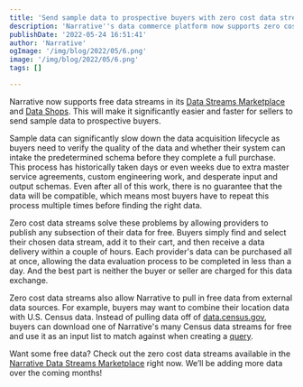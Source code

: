 ```yaml
---
title: 'Send sample data to prospective buyers with zero cost data streams'
description: 'Narrative''s data commerce platform now supports zero cost data streams in its Data Streams Marketplace and third-party Data Shops. '
publishDate: '2022-05-24 16:51:41'
author: 'Narrative'
ogImage: '/img/blog/2022/05/6.png'
image: '/img/blog/2022/05/6.png'
tags: []

---
```

Narrative now supports free data streams in its [Data Streams Marketplace](/products/data-marketplace) and [Data Shops](https://www.narrative.io/data-shops). This will make it significantly easier and faster for sellers to send sample data to prospective buyers.

Sample data can significantly slow down the data acquisition lifecycle as buyers need to verify the quality of the data and whether their system can intake the predetermined schema before they complete a full purchase. This process has historically taken days or even weeks due to extra master service agreements, custom engineering work, and desperate input and output schemas. Even after all of this work, there is no guarantee that the data will be compatible, which means most buyers have to repeat this process multiple times before finding the right data.

Zero cost data streams solve these problems by allowing providers to publish any subsection of their data for free. Buyers simply find and select their chosen data stream, add it to their cart, and then receive a data delivery within a couple of hours. Each provider's data can be purchased all at once, allowing the data evaluation process to be completed in less than a day. And the best part is neither the buyer or seller are charged for this data exchange.

Zero cost data streams also allow Narrative to pull in free data from external data sources. For example, buyers may want to combine their location data with U.S. Census data. Instead of pulling data off of [data.census.gov](http://data.census.gov/), buyers can download one of Narrative's many Census data streams for free and use it as an input list to match against when creating a [query](/products/query-builder).

Want some free data? Check out the zero cost data streams available in the [Narrative Data Streams Marketplace](https://www.narrative.io/data-marketplace) right now. We’ll be adding more data over the coming months!
